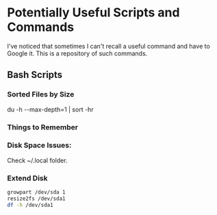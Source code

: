 # Potentially Useful Scripts and Commands

I've noticed that sometimes I can't recall a useful command and have to Google it. This is a repository of such commands.

## Bash Scripts


### Sorted Files by Size

du -h --max-depth=1 | sort -hr

### Things to Remember

### Disk Space Issues:

Check ~/.local folder.
### Extend Disk
```bash
growpart /dev/sda 1
resize2fs /dev/sda1
df -h /dev/sda1
```